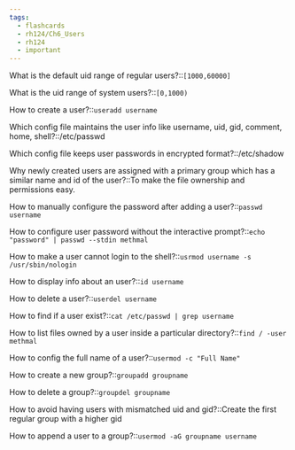 ```yaml
---
tags:
  - flashcards
  - rh124/Ch6_Users
  - rh124
  - important
---
```


What is the default uid range of regular users?::`[1000,60000]`
<!--SR:!2023-10-24,79,310-->

What is the uid range of system users?::`[0,1000)`
<!--SR:!2023-10-24,79,310-->

How to create a user?::`useradd username`
<!--SR:!2023-08-21,30,290-->

Which config file maintains the user info like username, uid, gid, comment, home, shell?::/etc/passwd
<!--SR:!2023-10-19,74,310-->

Which config file keeps user passwords in encrypted format?::/etc/shadow
<!--SR:!2023-10-23,78,310-->

Why newly created users are assigned with a primary group which has a similar name and id of the user?::To make the file ownership and permissions easy.
<!--SR:!2023-10-22,77,310-->

How to manually configure the password after adding a user?::`passwd username`
<!--SR:!2023-10-20,75,310-->

How to configure user password without the interactive prompt?::`echo "password" | passwd --stdin methmal`

How to make a user cannot login to the shell?::`usrmod username -s /usr/sbin/nologin`
<!--SR:!2023-10-18,73,290-->

How to display info about an user?::`id username`
<!--SR:!2023-09-21,46,290-->

How to delete a user?::`userdel username`
<!--SR:!2023-10-23,78,310-->

How to find if a user exist?::`cat /etc/passwd | grep username`
<!--SR:!2023-10-20,75,310-->

How to list files owned by a user inside a particular directory?::`find / -user methmal`

How to config the full name of a user?::`usermod -c "Full Name"`
<!--SR:!2023-08-07,20,290-->

How to create a new group?::`groupadd groupname`
<!--SR:!2023-10-27,82,322-->

How to delete a group?::`groupdel groupname`
<!--SR:!2023-10-25,80,322-->

How to avoid having users with mismatched uid and gid?::Create the first regular group with a higher gid
<!--SR:!2023-10-22,77,310-->

How to append a user to a group?::`usermod -aG groupname username`
<!--SR:!2023-08-08,21,290-->

